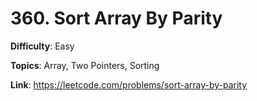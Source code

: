 # 360. Sort Array By Parity

**Difficulty**: Easy

**Topics**: Array, Two Pointers, Sorting

**Link**: https://leetcode.com/problems/sort-array-by-parity
